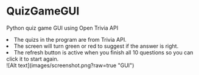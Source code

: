 # QuizGameGUI
Python quiz game GUI using Open Trivia API
<li> The quizs in the program are from Trivia API.</li>
<li> The screen will turn green or red to suggest if the answer is right.</li>
<li>The refresh button is active when you finish all 10 questions so you can click it to start again.</li>
![Alt text](images/screenshot.png?raw=true "GUI")
